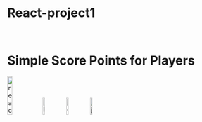 # React-project1
</br>
<h1> Simple Score Points for Players</h1>
<div>
<img src="https://www.datocms-assets.com/45470/1631110818-logo-react-js.png" alt ="react"  width="15%"/>
<span><img src="https://cdn.pixabay.com/photo/2017/08/05/11/16/logo-2582748_640.png" alt ="html"  width="10%"/></span>
<span><img src="https://cdn.pixabay.com/photo/2017/08/05/11/16/logo-2582747_1280.png"alt ="css"  width="10%"/></span>
<span><img src="https://user-images.githubusercontent.com/35764978/224166613-7d76113a-c57b-4aee-8432-1af2c4349968.png"alt ="js"  width="10%"/></span>
</div>

